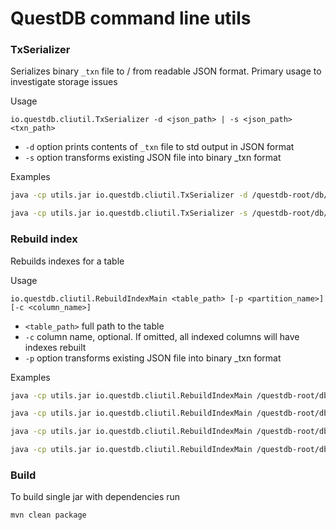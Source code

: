 # QuestDB command line utils

### TxSerializer

Serializes binary `_txn` file to / from readable JSON format. Primary usage to
investigate storage issues

Usage

```
io.questdb.cliutil.TxSerializer -d <json_path> | -s <json_path> <txn_path>
```

- `-d` option prints contents of `_txn` file to std output in JSON format
- `-s` option transforms existing JSON file into binary \_txn format

Examples

```bash
java -cp utils.jar io.questdb.cliutil.TxSerializer -d /questdb-root/db/trades-COINBASE/_txn > /questdb-root/db/trades-COINBASE/txn.json

java -cp utils.jar io.questdb.cliutil.TxSerializer -s /questdb-root/db/trades-COINBASE/txn.json /questdb-root/db/trades-COINBASE/_txnCopy
```

### Rebuild index

Rebuilds indexes for a table

Usage

```
io.questdb.cliutil.RebuildIndexMain <table_path> [-p <partition_name>] [-c <column_name>]
```

- `<table_path>` full path to the table
- `-c` column name, optional. If omitted, all indexed columns will have indexes rebuilt
- `-p` option transforms existing JSON file into binary \_txn format

Examples

```bash
java -cp utils.jar io.questdb.cliutil.RebuildIndexMain /questdb-root/db/trades-COINBASE

java -cp utils.jar io.questdb.cliutil.RebuildIndexMain /questdb-root/db/trades-COINBASE -c symbol

java -cp utils.jar io.questdb.cliutil.RebuildIndexMain /questdb-root/db/trades-COINBASE -p 2022-03-21

java -cp utils.jar io.questdb.cliutil.RebuildIndexMain /questdb-root/db/trades-COINBASE -p 2022-03-21 -c symbol
```

### Build

To build single jar with dependencies run

```bash
mvn clean package
```

